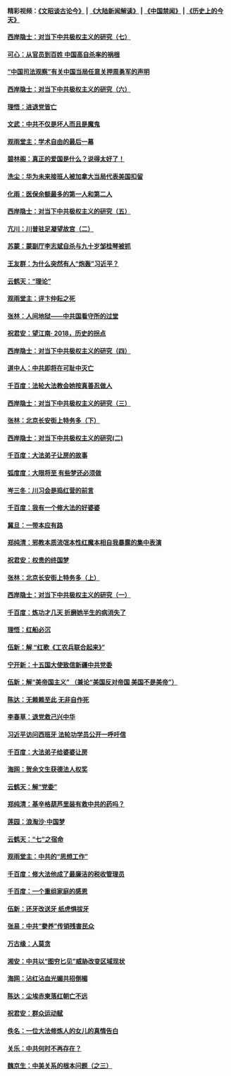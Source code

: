 #### 精彩视频：[《文昭谈古论今》](https://github.com/gfw-breaker/wenzhao/blob/master/README.md?t=12101531) | [《大陆新闻解读》](https://github.com/gfw-breaker/ntdtv-comedy/blob/master/README.md?t=12101531) | [《中国禁闻》](https://github.com/gfw-breaker/ntdtv-news/blob/master/README.md?t=12101531) | [《历史上的今天》](https://github.com/gfw-breaker/today-in-history/blob/master/README.md?t=12101531) 

#### [西岸隐士：对当下中共极权主义的研究（七）](../pages/nsc993/n10894592.md?t=12101531) 

#### [可心：从官员到百姓 中国高自杀率的祸根](../pages/nsc993/n10899801.md?t=12101531) 

#### [“中国司法观察”有关中国当局任意关押周勇军的声明](../pages/nsc993/n10899323.md?t=12101531) 

#### [西岸隐士：对当下中共极权主义的研究（六）](../pages/nsc993/n10894563.md?t=12101531) 

#### [理悟：进退党皆亡](../pages/nsc993/n10896617.md?t=12101531) 

#### [文武：中共不仅是坏人而且是魔鬼](../pages/nsc993/n10896590.md?t=12101531) 

#### [观雨堂主：学术自由的最后一幕](../pages/nsc993/n10896282.md?t=12101531) 

#### [碧林阁：真正的爱国是什么？说得太好了！](../pages/nsc993/n10896196.md?t=12101531) 

#### [洗尘：华为未来接班人被加拿大当局代表美国扣留](../pages/nsc993/n10896171.md?t=12101531) 

#### [化雨：医保余额最多的第一人和第二人](../pages/nsc993/n10894411.md?t=12101531) 

#### [西岸隐士：对当下中共极权主义的研究（五）](../pages/nsc993/n10894095.md?t=12101531) 

#### [亢川：川普驻足凝望故宫（二）](../pages/nsc993/n10893924.md?t=12101531) 

#### [苏蒙：蒙副厅李志斌自杀与九十岁邹桂琴被抓](../pages/nsc993/n10893359.md?t=12101531) 

#### [王友群：为什么突然有人“炮轰”习近平？](../pages/nsc993/n10892978.md?t=12101531) 

#### [云鹤天：“理论”](../pages/nsc993/n10893043.md?t=12101531) 

#### [观雨堂主：评卞仲耘之死](../pages/nsc993/n10891901.md?t=12101531) 

#### [张林：人间地狱——中共国看守所的过堂](../pages/nsc993/n10891002.md?t=12101531) 

#### [祝君安：望江南‧ 2018，历史的拐点](../pages/nsc993/n10889460.md?t=12101531) 

#### [西岸隐士：对当下中共极权主义的研究（四）](../pages/nsc993/n10887490.md?t=12101531) 

#### [道中人：中共即将在可耻中灭亡](../pages/nsc993/n10887956.md?t=12101531) 

#### [千百度：法轮大法教会她按真善忍做人](../pages/nsc993/n10887637.md?t=12101531) 

#### [西岸隐士：对当下中共极权主义的研究（三）](../pages/nsc993/n10882983.md?t=12101531) 

#### [张林：北京长安街上特务多（下）](../pages/nsc993/n10884987.md?t=12101531) 

#### [西岸隐士：对当下中共极权主义的研究(二)](../pages/nsc993/n10878756.md?t=12101531) 

#### [千百度：大法弟子让房的故事](../pages/nsc993/n10883156.md?t=12101531) 

#### [弧度度：大限将至 有些梦还必须做](../pages/nsc993/n10882718.md?t=12101531) 

#### [岑三冬：川习会是捣红营的前言](../pages/nsc993/n10881767.md?t=12101531) 

#### [千百度：我有一个修大法的好婆婆](../pages/nsc993/n10880660.md?t=12101531) 

#### [冀旦：一带本应有路](../pages/nsc993/n10880340.md?t=12101531) 

#### [郑纯清：邪教本质流氓本性红魔本相自我暴露的集中表演](../pages/nsc993/n10880329.md?t=12101531) 

#### [祝君安：权贵的终国梦](../pages/nsc993/n10880242.md?t=12101531) 

#### [张林：北京长安街上特务多（上）](../pages/nsc993/n10880009.md?t=12101531) 

#### [西岸隐士：对当下中共极权主义的研究（一）](../pages/nsc993/n10878740.md?t=12101531) 

#### [千百度：炼功才几天 折磨她半生的病消失了](../pages/nsc993/n10878447.md?t=12101531) 

#### [理悟：红船必沉](../pages/nsc993/n10877545.md?t=12101531) 

#### [伍新：解 “红歌《工农兵联合起来》”](../pages/nsc993/n10876264.md?t=12101531) 

#### [宁开新：十五国大使致信新疆中共党委](../pages/nsc993/n10876212.md?t=12101531) 

#### [伍新：解“美帝国主义” （兼论“美国反对帝国 美国不是美帝”）](../pages/nsc993/n10874688.md?t=12101531) 

#### [陈达：无赖赖至此 无非自作死](../pages/nsc993/n10874640.md?t=12101531) 

#### [李春草：退党救己兴中华](../pages/nsc993/n10874600.md?t=12101531) 

#### [习近平访问西班牙 法轮功学员公开一呼吁信](../pages/nsc993/n10873818.md?t=12101531) 

#### [千百度：大法弟子给婆婆让房](../pages/nsc993/n10870567.md?t=12101531) 

#### [海网：贺余文生获德法人权奖](../pages/nsc993/n10869990.md?t=12101531) 

#### [云鹤天：解“党委”](../pages/nsc993/n10869977.md?t=12101531) 

#### [郑纯清：基辛格葫芦里装有救中共的药吗？](../pages/nsc993/n10868192.md?t=12101531) 

#### [莲园：浪淘沙‧中国梦](../pages/nsc993/n10868184.md?t=12101531) 

#### [云鹤天：“七”之宿命](../pages/nsc993/n10868163.md?t=12101531) 

#### [观雨堂主：中共的“思想工作”](../pages/nsc993/n10868076.md?t=12101531) 

#### [千百度：修大法他成了最廉洁的税收管理员](../pages/nsc993/n10867964.md?t=12101531) 

#### [千百度：一个重组家庭的感恩](../pages/nsc993/n10865204.md?t=12101531) 

#### [伍新：还牙改送牙 纸虎惧拔牙](../pages/nsc993/n10863679.md?t=12101531) 

#### [张易：中共“豢养”传销残害民众](../pages/nsc993/n10864740.md?t=12101531) 

#### [万古缘：人莫贪](../pages/nsc993/n10863667.md?t=12101531) 

#### [湘安：中共以“图穷匕见”威胁改变区域现状](../pages/nsc993/n10864609.md?t=12101531) 

#### [海网：沾红沾血光媚共招倒楣](../pages/nsc993/n10863591.md?t=12101531) 

#### [陈达：尘埃赤柬落红朝亡不远](../pages/nsc993/n10863562.md?t=12101531) 

#### [祝君安：群众运动赋](../pages/nsc993/n10863448.md?t=12101531) 

#### [佚名：一位大法修炼人的女儿的真情告白](../pages/nsc993/n10861395.md?t=12101531) 

#### [关乐：中共何时不再存在？](../pages/nsc993/n10860742.md?t=12101531) 

#### [魏京生：中美关系的根本问题（之三）](../pages/nsc993/n10860643.md?t=12101531) 

